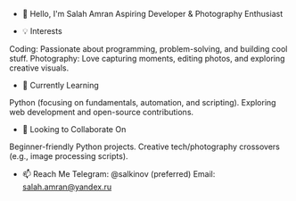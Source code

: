 - 👋 Hello, I'm Salah Amran
Aspiring Developer & Photography Enthusiast

- 💡 Interests

Coding: Passionate about programming, problem-solving, and building cool stuff.
Photography: Love capturing moments, editing photos, and exploring creative visuals.

- 🌱 Currently Learning

Python (focusing on fundamentals, automation, and scripting).
Exploring web development and open-source contributions.

- 🤝 Looking to Collaborate On

Beginner-friendly Python projects.
Creative tech/photography crossovers (e.g., image processing scripts).

- 📫 Reach Me
Telegram: @salkinov (preferred)
Email: salah.amran@yandex.ru
